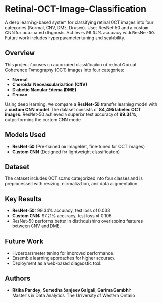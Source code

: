 # Retinal-OCT-Image-Classification
A deep learning-based system for classifying retinal OCT images into four categories (Normal, CNV, DME, Drusen). Uses ResNet-50 and a custom CNN for automated diagnosis. Achieves 99.34% accuracy with ResNet-50. Future work includes hyperparameter tuning and scalability.


## Overview
This project focuses on automated classification of retinal Optical Coherence Tomography (OCT) images into four categories:  
- **Normal**
- **Choroidal Neovascularization (CNV)**
- **Diabetic Macular Edema (DME)**
- **Drusen**

Using deep learning, we compare a **ResNet-50** transfer learning model with a **custom CNN model**. The dataset consists of **84,495 labeled OCT images**. ResNet-50 achieved a superior test accuracy of **99.34%**, outperforming the custom CNN model.

## Models Used
- **ResNet-50** (Pre-trained on ImageNet, fine-tuned for OCT images)
- **Custom CNN** (Designed for lightweight classification)

## Dataset
The dataset includes OCT scans categorized into four classes and is preprocessed with resizing, normalization, and data augmentation.

## Key Results
- **ResNet-50:** 99.34% accuracy, test loss of 0.033
- **Custom CNN:** 97.21% accuracy, test loss of 0.106
- ResNet-50 performs better in distinguishing overlapping features between CNV and DME.

## Future Work
- Hyperparameter tuning for improved performance.
- Ensemble learning approaches for higher accuracy.
- Deployment as a web-based diagnostic tool.

## Authors
- **Ritika Pandey**, **Sumedha Sanjeev Galgali**, **Garima Gambhir**  
  Master's in Data Analytics, The University of Western Ontario
